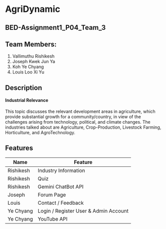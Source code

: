 # AgriDynamic
## BED-Assignment1_P04_Team_3

## Team Members:
1. Vallimuthu Rishikesh
2. Joseph Kwek Jun Ya
3. Koh Ye Chyang
4. Louis Loo Xi Yu

## Description
#### Industrial Relevance
This topic discusses the relevant development areas in agriculture, which provide substantial growth for a community/country, in view of the challenges arising from technology, political, and climate changes. The industries talked about are Agriculture, Crop-Production, Livestock Farming, Horticulture, and AgroTechnology.

## Features

| Name        | Feature                            |
|-------------|------------------------------------|
| Rishikesh   | Industry Information               |
| Rishikesh   | Quiz                               |
| Rishikesh   | Gemini ChatBot API                 |
| Joseph      | Forum Page                         |
| Louis       | Contact / Feedback                 |
| Ye Chyang   | Login / Register User & Admin Account |
| Ye Chyang   | YouTube API                        |
